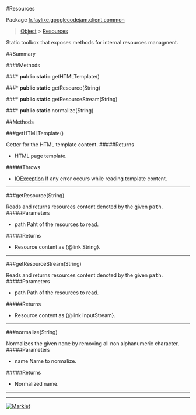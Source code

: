 #Resources

Package [fr.faylixe.googlecodejam.client.common](README.md)<br>
> [Object](../../../../ava/lang/Object.md) > [Resources](Resources.md)

<p>Static toolbox that exposes methods for internal resources managment.</p>

##Summary

####Methods

###* **public static** getHTMLTemplate()

###* **public static** getResource(String)

###* **public static** getResourceStream(String)

###* **public static** normalize(String)



##Methods

###getHTMLTemplate()


Getter for the HTML template content.
#####Returns


* HTML page template.

#####Throws

* [IOException](../../../../ava/io/IOException.md) If any error occurs while reading template content.

---
###getResource(String)


Reads and returns resources content denoted by the
 given <tt>path</tt>.
#####Parameters


* path Paht of the resources to read.

#####Returns


* Resource content as {@link String}.

---
###getResourceStream(String)


Reads and returns resources content denoted by the
 given <tt>path</tt>.
#####Parameters


* path Path of the resources to read.

#####Returns


* Resource content as {@link InputStream}.

---
###normalize(String)


Normalizes the given <tt>name</tt> by removing
 all non alphanumeric character.
#####Parameters


* name Name to normalize.

#####Returns


* Normalized name.

---
---
[![Marklet](https://img.shields.io/badge/Generated%20by-Marklet-green.svg)](https://github.com/Faylixe/marklet)
